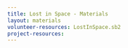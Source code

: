 ```yaml
---
title: Lost in Space - Materials
layout: materials
volunteer-resources: LostInSpace.sb2
project-resources:
---
```

